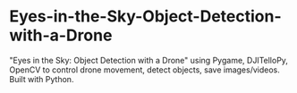 # Eyes-in-the-Sky-Object-Detection-with-a-Drone
"Eyes in the Sky: Object Detection with a Drone" using Pygame, DJITelloPy, OpenCV to control drone movement, detect objects, save images/videos. Built with Python.
